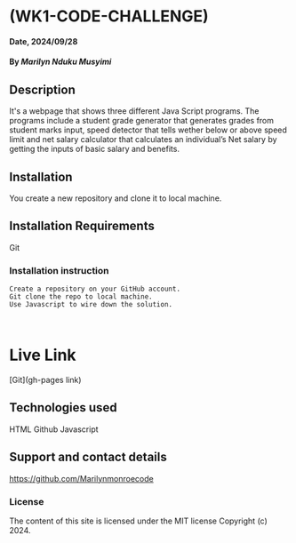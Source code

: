 # (WK1-CODE-CHALLENGE)

#### Date, 2024/09/28

#### By *Marilyn Nduku Musyimi*

## Description
It's a webpage that shows three different Java Script programs. The programs include a student grade generator that generates grades from student marks input, speed detector that tells wether below or above speed limit and net salary calculator that calculates an individual’s Net salary by getting the inputs of basic salary and benefits.

## Installation
You create a new repository and clone it to local machine.

## Installation Requirements
Git

### Installation instruction
```
Create a repository on your GitHub account.
Git clone the repo to local machine.
Use Javascript to wire down the solution.



```

# Live Link
[Git](gh-pages link)

## Technologies used
HTML
Github
Javascript

## Support and contact details
https://github.com/Marilynmonroecode

### License
The content of this site is licensed under the MIT license
Copyright (c) 2024.
